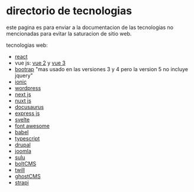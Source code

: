 # directorio de tecnologias

este pagina es para enviar a la documentacion de las tecnologias no mencionadas para evitar la saturacion de sitio web.

tecnologias web:

- [react](https://reactjs.org)
- vue js: [vue 2](https://vuejs.org) y [vue 3](https://v3.vuejs.org)
- [bootrap](https://getbootstrap.com) "mas usado en las versiones 3 y 4 pero la version 5 no incluye jquery"
- [ionic](https://ionicframework.com)
- [wordpress](https://wordpress.org/)
- [next js](https://nextjs.org/)
- [nuxt js](https://nuxtjs.org/)
- [docusaurus](https://docusaurus.io/)
- [express js](https://expressjs.com/)
- [svelte](https://svelte.dev/)
- [font awesome](https://fontawesome.com/)
- [babel](https://babeljs.io/)
- [typescript](https://www.typescriptlang.org/)
- [drupal](https://www.drupal.org/)
- [joomla](https://www.joomla.org/)
- [sulu](https://sulu.io/)
- [boltCMS](https://boltcms.io/)
- [twill](https://twill.io/)
- [ghostCMS](https://ghost.org/)
- [strapi](https://strapi.io/)